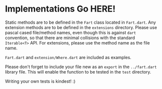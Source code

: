 # Implementations Go HERE!

Static methods are to be defined in the `Fart` class located in `Fart.dart`. Any extension methods are to be defined in the `extensions` directory. Please use pascal cased file/method names, even though this is against `dart` convention, so that there are minimal collisions with the standard
`Iterable<T>` API. For extensions, please use the method name as the file name.

`Fart.dart` and `extension/Where.dart` are included as examples.

Please don't forget to include your file new as an `export` in the `../fart.dart` library file. This will enable the function to be tested in the `test` directory.

Writing your own tests is kindest! :)
